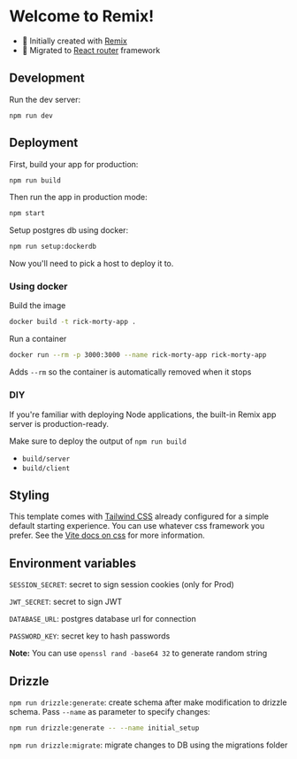 # Welcome to Remix!

- 📖 Initially created with [Remix](https://remix.run/docs)
- 🚀 Migrated to [React router](https://reactrouter.com/) framework

## Development

Run the dev server:

```shellscript
npm run dev
```

## Deployment

First, build your app for production:

```sh
npm run build
```

Then run the app in production mode:

```sh
npm start
```

Setup postgres db using docker:

```sh
npm run setup:dockerdb
```

Now you'll need to pick a host to deploy it to.

### Using docker

Build the image

```bash
docker build -t rick-morty-app .
```

Run a container

```bash
docker run --rm -p 3000:3000 --name rick-morty-app rick-morty-app
```

Adds `--rm` so the container is automatically removed when it stops


### DIY

If you're familiar with deploying Node applications, the built-in Remix app server is production-ready.

Make sure to deploy the output of `npm run build`

- `build/server`
- `build/client`

## Styling

This template comes with [Tailwind CSS](https://tailwindcss.com/) already configured for a simple default starting experience. You can use whatever css framework you prefer. See the [Vite docs on css](https://vitejs.dev/guide/features.html#css) for more information.

## Environment variables

`SESSION_SECRET`: secret to sign session cookies (only for Prod)

`JWT_SECRET`: secret to sign JWT

`DATABASE_URL`: postgres database url for connection

`PASSWORD_KEY`: secret key to hash passwords

**Note:** You can use `openssl rand -base64 32` to generate random string

## Drizzle

`npm run drizzle:generate`: create schema after make modification to drizzle schema.
Pass `--name` as parameter to specify changes:

```bash
npm run drizzle:generate -- --name initial_setup
```

`npm run drizzle:migrate`: migrate changes to DB using the migrations folder
